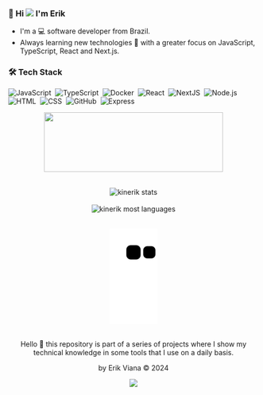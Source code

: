 
### 🧒 Hi <img src="https://media.giphy.com/media/ehz3LfVj7NvpY8jYUY/giphy.gif" width="25px"> I'm Erik

* I'm a 💻 software developer from Brazil.
* Always learning new technologies 🚀 with a greater focus on JavaScript, TypeScript, React and Next.js.

### 🛠 Tech Stack

![JavaScript](https://img.shields.io/badge/-JavaScript-05122A?style=flat&logo=javascript)&nbsp;
![TypeScript](https://img.shields.io/badge/-TypeScript-05122A?style=flat&logo=typescript)&nbsp;
![Docker](https://img.shields.io/badge/-Docker-05122A?style=flat&logo=docker)&nbsp;
![React](https://img.shields.io/badge/-React-05122A?style=flat&logo=react)&nbsp;
![NextJS](https://img.shields.io/badge/-NextJS-05122A?style=flat&logo=next.js)&nbsp;
![Node.js](https://img.shields.io/badge/-Node.js-05122A?style=flat&logo=node.js)&nbsp;
![HTML](https://img.shields.io/badge/-HTML-05122A?style=flat&logo=HTML5)&nbsp;
![CSS](https://img.shields.io/badge/-CSS-05122A?style=flat&logo=CSS3&logoColor=1572B6)&nbsp;
![GitHub](https://img.shields.io/badge/-GitHub-05122A?style=flat&logo=github)&nbsp;
![Express](https://img.shields.io/badge/-Express-05122A?style=flat&logo=express)&nbsp;


<div align="center">
  
<a href="https://github.com/devxb/gitanimals">
  <img
    src="https://render.gitanimals.org/lines/kinerik"
    width="360"
    height="120"
  />
</a>
  
##

<div align="center">
  <img width="350em" src="https://github-readme-stats-three-woad.vercel.app/api/top-langs/?username=kinerik&layout=compact&theme=nightowl" alt="kinerik stats"/><br><br>
  <img width="350em" src="https://github-readme-stats-three-woad.vercel.app/api?username=kinerik&hide=contribs,prs&theme=nightowl" alt="kinerik most languages"/>
</div>

<br>
  
![Snake animation](https://github.com/kinerik/kinerik/blob/output/github-contribution-grid-snake.svg)

##
<div>
  <p align="center">Hello 💙 this repository is part of a series of projects where I show my technical knowledge in some tools that I use on a daily basis.</p>
<p align="center">by Erik Viana © 2024</p>
  
  ![](https://visitor-badge.glitch.me/badge?page_id=kinerik)
  </div>

  
